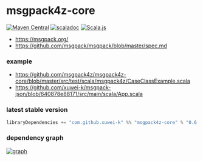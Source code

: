 # msgpack4z-core

[![Maven Central](https://maven-badges.herokuapp.com/maven-central/com.github.xuwei-k/msgpack4z-core_3/badge.svg)](https://maven-badges.herokuapp.com/maven-central/com.github.xuwei-k/msgpack4z-core_3)
[![scaladoc](https://javadoc.io/badge2/com.github.xuwei-k/msgpack4z-core_3/javadoc.svg)](https://javadoc.io/doc/com.github.xuwei-k/msgpack4z-core_3/latest/api/msgpack4z.html)
[![Scala.js](https://www.scala-js.org/assets/badges/scalajs-1.0.0.svg)](https://www.scala-js.org)

- <https://msgpack.org/>
- <https://github.com/msgpack/msgpack/blob/master/spec.md>


### example
- <https://github.com/msgpack4z/msgpack4z-core/blob/master/src/test/scala/msgpack4z/CaseClassExample.scala>
- <https://github.com/xuwei-k/msgpack-json/blob/640878e88171/src/main/scala/App.scala>

### latest stable version

```scala
libraryDependencies += "com.github.xuwei-k" %% "msgpack4z-core" % "0.6.2"
```

### dependency graph

[![graph](https://msgpack4z.github.io/graph.svg)](https://msgpack4z.github.io/graph.svg)
